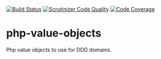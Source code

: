 [![Build Status](https://travis-ci.org/bruli/php-value-objects.svg?branch=master)](https://travis-ci.org/bruli/php-value-objects)
[![Scrutinizer Code Quality](https://scrutinizer-ci.com/g/bruli/php-value-objects/badges/quality-score.png?b=master)](https://scrutinizer-ci.com/g/bruli/php-value-objects/?branch=master)
[![Code Coverage](https://scrutinizer-ci.com/g/bruli/php-value-objects/badges/coverage.png?b=master)](https://scrutinizer-ci.com/g/bruli/php-value-objects/?branch=master)
# php-value-objects
Php value objects to use for DDD domains.


